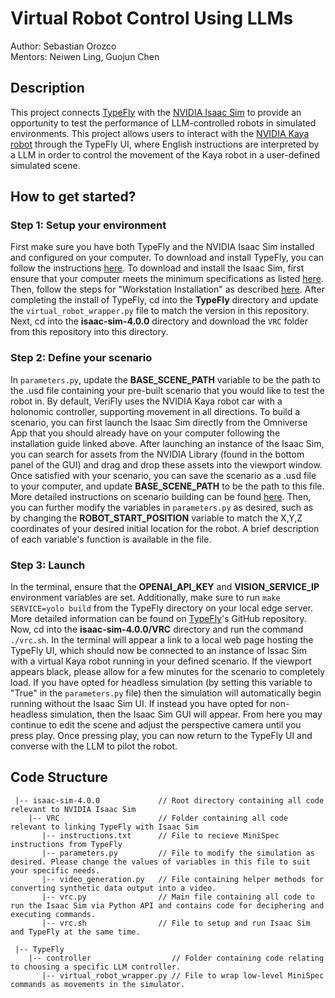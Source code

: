 # Virtual Robot Control Using LLMs
Author: Sebastian Orozco\
Mentors: Neiwen Ling, Guojun Chen
<!-- Change title to VritualFly or SimFly? -->

## Description
This project connects [TypeFly](https://github.com/typefly/TypeFly) with the [NVIDIA Isaac Sim](https://developer.nvidia.com/isaac/sim) to provide an opportunity to test the performance of LLM-controlled robots in simulated environments. This project allows users to interact with the [NVIDIA Kaya robot](https://docs.omniverse.nvidia.com/isaacsim/latest/features/environment_setup/assets/usd_assets_robots.html) through the TypeFly UI, where English instructions are interpreted by a LLM in order to control the movement of the Kaya robot in a user-defined simulated scene. 

## How to get started?
### Step 1: Setup your environment
First make sure you have both TypeFly and the NVIDIA Isaac Sim installed and configured on your computer. To download and install TypeFly, you can follow the instructions [here](https://github.com/typefly/TypeFly). To download and install the Isaac Sim, first ensure that your computer meets the minimum specifications as listed [here](https://docs.omniverse.nvidia.com/isaacsim/latest/installation/requirements.html). Then, follow the steps for "Workstation Installation" as described [here](https://docs.omniverse.nvidia.com/isaacsim/latest/installation/install_workstation.html). 
After completing the install of TypeFly, cd into the **TypeFly** directory and update the `virtual_robot_wrapper.py` file to match the version in this repository.
Next, cd into the **isaac-sim-4.0.0** directory and download the `VRC` folder from this repository into this directory. 
<!-- Add an example of dic path, may be issac-sim-4.0.0/VRC ? -->

### Step 2: Define your scenario
In `parameters.py`, update the **BASE_SCENE_PATH** variable to be the path to the .usd file containing your pre-built scenario that you would like to test the robot in. 
By default, VeriFly uses the NVIDIA Kaya robot car with a holonomic controller, supporting movement in all directions. To build a scenario, you can first launch the Isaac Sim directly from the Omniverse App that you should already have on your computer following the installation guide linked above. After launching an instance of the Isaac Sim, you can search for assets from the NVIDIA Library (found in the bottom panel of the GUI) and drag and drop these assets into the viewport window. Once satisfied with your scenario, you can save the scenario as a .usd file to your computer, and update **BASE_SCENE_PATH** to be the path to this file. More detailed instructions on scenario building can be found [here](https://docs.omniverse.nvidia.com/isaacsim/latest/gui_tutorials/tutorial_intro_usd.html#isaac-sim-app-tutorial-intro-usd).
Then, you can further modify the variables in `parameters.py` as desired, such as by changing the **ROBOT_START_POSITION** variable to match the X,Y,Z coordinates of your desired initial location for the robot. A brief description of each variable's function is available in the file. 

### Step 3: Launch
In the terminal, ensure that the **OPENAI_API_KEY** and **VISION_SERVICE_IP** environment variables are set. Additionally, make sure to run `make SERVICE=yolo build` from the TypeFly directory on your local edge server. More detailed information can be found on [TypeFly](https://github.com/typefly/TypeFly)'s GitHub repository. 
Now, cd into the **isaac-sim-4.0.0/VRC** directory and run the command `./vrc.sh`. In the terminal will appear a link to a local web page hosting the TypeFly UI, which should now be connected to an instance of Issac Sim with a virtual Kaya robot running in your defined scenario. If the viewport appears black, please allow for a few minutes for the scenario to completely load. 
If you have opted for headless simulation (by setting this variable to "True" in the `parameters.py` file) then the simulation will automatically begin running without the Isaac Sim UI. If instead you have opted for non-headless simulation, then the Isaac Sim GUI will appear. From here you may continue to edit the scene and adjust the perspective camera until you press play. 
Once pressing play, you can now return to the TypeFly UI and converse with the LLM to pilot the robot. 

## Code Structure
```
 |-- isaac-sim-4.0.0             // Root directory containing all code relevant to NVIDIA Isaac Sim
    |-- VRC                      // Folder containing all code relevant to linking TypeFly with Isaac Sim
       |-- instructions.txt      // File to recieve MiniSpec instructions from TypeFly
       |-- parameters.py         // File to modify the simulation as desired. Please change the values of variables in this file to suit your specific needs.
       |-- video_generation.py   // File containing helper methods for converting synthetic data output into a video.
       |-- vrc.py                // Main file containing all code to run the Isaac Sim via Python API and contains code for deciphering and executing commands. 
       |-- vrc.sh                // File to setup and run Isaac Sim and TypeFly at the same time.

 |-- TypeFly                    
    |-- controller                  // Folder containing code relating to choosing a specific LLM controller. 
       |-- virtual_robot_wrapper.py // File to wrap low-level MiniSpec commands as movements in the simulator.

